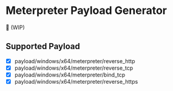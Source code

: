 # Meterpreter Payload Generator 

🚧 (WIP)


## Supported Payload

- [X] payload/windows/x64/meterpreter/reverse_http
- [X] payload/windows/x64/meterpreter/reverse_tcp
- [X] payload/windows/x64/meterpreter/bind_tcp
- [X] payload/windows/x64/meterpreter/reverse_https